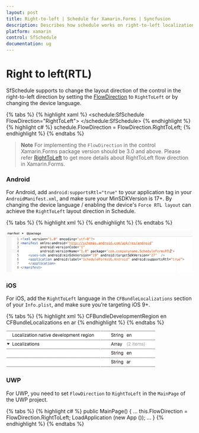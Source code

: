 ```yaml
---
layout: post
title: Right-to-left | Schedule for Xamarin.Forms | Syncfusion
description: Describes how schedule works on right-to-left localization.
platform: xamarin
control: SfSchedule
documentation: ug
---
```


# Right to left(RTL)

SfSchedule supports to change the layout direction of the control in the right-to-left direction by setting the [FlowDirection](https://docs.microsoft.com/en-us/dotnet/api/xamarin.forms.visualelement.flowdirection?view=xamarin-forms#Xamarin_Forms_VisualElement_FlowDirection) to `RightToLeft` or by changing the device language.

{% tabs %}
{% highlight xaml %}
<schedule:SfSchedule FlowDirection="RightToLeft">
</schedule:SfSchedule>
{% endhighlight %}
{% highlight c# %}
schedule.FlowDirection = FlowDirection.RightToLeft;
{% endhighlight %}
{% endtabs %}

>**Note**
For implementing the `FlowDirection` in the control Xamarin.Forms package version should be 3.0 and above. Please refer [RightToLeft](https://blog.xamarin.com/right-to-left-localization-xamarin-forms) to get more details about RightToLeft flow direction in Xamarin.Forms.

### Android
For Android, add `android:supportsRtl="true"` to your application tag in your `AndroidManifest.xml`, and make sure your MinSDKVersion is 17+. By changing the device language / enabling the device's `Force RTL layout` can achieve the `RightToLeft` layout direction in Schedule.

{% tabs %}
{% highlight xml %}
<manifest xmlns:android="http://schemas.android.com/apk/res/android"
android:versionCode="1" android:versionName="1.0" package="com.companyname.ScheduleForms">
<uses-sdk android:minSdkVersion="19" android:targetSdkVersion="27"  />
<application android:label="ScheduleForms.Android" android:supportsRtl="true">
</application>
</manifest>
{% endhighlight %}
{% endtabs %}

![](Localization_images/scheduledroidmanifest.png)

### iOS
For iOS, add the `RightToLeft` language in the `CFBundleLocalizations` section of your `Info.plist`, and make sure you’re targeting iOS 9+.

{% tabs %}
{% highlight xml %}
<resources>
<key>CFBundleDevelopmentRegion</key>
<string>en</string>
<key>CFBundleLocalizations</key>
<array>
<string>en</string>
<string>ar</string>
</array>
</resources>
{% endhighlight %}
{% endtabs %}

![](Localization_images/scheduleiosplist.png)

### UWP
For UWP, you need to set `FlowDirection` to `RightToLeft` in the `MainPage` of the UWP project.

{% tabs %}
{% highlight c# %}
public MainPage()
{
…
this.FlowDirection = FlowDirection.RightToLeft;
LoadApplication (new App ());
…
}
{% endhighlight %}
{% endtabs %}
